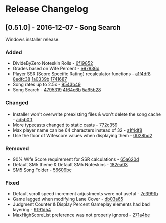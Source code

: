 # Release Changelog


## [0.51.0] - 2016-12-07 - Song Search

Windows installer release.

### Added 
- DivideByZero Noteskin Rolls - [6f19852](../../../commit/6f198526182c78ac6f6c8cce55d276e55b91a86f)
- Grades based on Wife Percent - [e97836d](../../../commit/e97836da3a71ae3636669a66058e330f9ac3c535)
- Player SSR (Score Specific Rating) recalculator functions - [a1f4df8](../../../commit/a1f4df86aa00dc9d5f57f96b0873de741e212aaf) [8edfc38](../../../commit/8edfc3824cf40031f130a9a1fe649ad75bc9c805) [1a0339b](../../../commit/1a0339b8a69c4dba45b164deff3fa980f0e0a7ea) [1741687](../../../commit/1741687ee9834bf98fdcde9c9b0a562eb7cfada6)
- Song rates up to 2.5x - [9543b49](../../../commit/9543B499774d672f038ff1666e2a28e30cb29a54)
- Song Search - [4795319](../../../commit/4795319b309d8af2370ce6fbf7afe81a3bd57bae) [4f64c6b](../../../commit/4f64c6bbb84278c331c2d0bb1f400288ed56fbc5) [5a65b28](../../../commit/5a65b28338a3782b96726963eac41f06d8b6f5a5)
### Changed
- Installer won't overwrite preexisting files & won't delete the song cache - [ad5b0ff](../../../commit/ad5b0ff0f725577f89a8ed31e3b347789eef4b82)
- More typecasts changed to static casts - [772c359](../../../commit/772c35957ecefd57c3faa72b55e7ff33cdda9ef6)
- Max player name can be 64 characters instead of 32 - [a1f4df8](../../../commit/a1f4df86aa00dc9d5f57f96B0873DE741e212aaf)
- Use the floor of Wifescore values when displaying them - [0028bd2](../../../commit/0028bd23d92cea8518c6ea29f37422d1b1ea53c5)
### Removed
- 90% Wife Score requirement for SSR calculations - [65a620d](../../../commit/65a620d6e981aeb77963562cbd51137fbea6126e)
- Default SM5 theme & Default SM5 Noteskins - [182ea03](../../../commit/182ea03cb472940c8b61b4f7303ac0da88b81323)
- SM5 Song Folder - [56609bc](../../../commit/56609bc33cae0c53e98ae25ec65725625e2d9ffd)
### Fixed
- Default scroll speed increment adjustments were not useful - [7e399fb](../../../commit/7e399fbe3d793b4bf7a2796e3d989d9029fa4c2e)
- Game lagged when modifying Lane Cover - [db03a65](../../../commit/db03A65108D1649697887815f48cf04b76469e10)
- Judgment Counter & Display Percent Gameplay elements had bad layering - [9191d54](../../../commit/9191d54d8fc89ec0689cf4064213fe0dd2a35d7e)
- MaxHighScoreList preference was not properly ignored - [271a4be](../../../commit/271a4bea60f3ee4116a4287e922020c0de6e2bbd)
